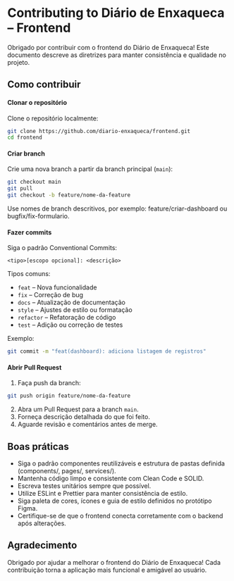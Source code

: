 # Contributing to Diário de Enxaqueca – Frontend

Obrigado por contribuir com o frontend do Diário de Enxaqueca! Este documento descreve as diretrizes para manter consistência e qualidade no projeto.

## Como contribuir
#### Clonar o repositório

Clone o repositório localmente:
```bash
git clone https://github.com/diario-enxaqueca/frontend.git
cd frontend
```
####  Criar branch

Crie uma nova branch a partir da branch principal (`main`):
```bash
git checkout main
git pull
git checkout -b feature/nome-da-feature
```

Use nomes de branch descritivos, por exemplo: feature/criar-dashboard ou bugfix/fix-formulario.

####  Fazer commits

Siga o padrão Conventional Commits:
```php-template
<tipo>[escopo opcional]: <descrição>
```

Tipos comuns:

* `feat` – Nova funcionalidade
* `fix` – Correção de bug
* `docs` – Atualização de documentação
* `style` – Ajustes de estilo ou formatação
* `refactor` – Refatoração de código
* `test` – Adição ou correção de testes

Exemplo:
```bash
git commit -m "feat(dashboard): adiciona listagem de registros"
```
####  Abrir Pull Request

1. Faça push da branch:
```bash
git push origin feature/nome-da-feature
```
2. Abra um Pull Request para a branch `main`.
3. Forneça descrição detalhada do que foi feito.
4. Aguarde revisão e comentários antes de merge.

## Boas práticas

* Siga o padrão componentes reutilizáveis e estrutura de pastas definida (components/, pages/, services/).
* Mantenha código limpo e consistente com Clean Code e SOLID.
* Escreva testes unitários sempre que possível.
* Utilize ESLint e Prettier para manter consistência de estilo.
* Siga paleta de cores, ícones e guia de estilo definidos no protótipo Figma.
* Certifique-se de que o frontend conecta corretamente com o backend após alterações.

## Agradecimento

Obrigado por ajudar a melhorar o frontend do Diário de Enxaqueca! Cada contribuição torna a aplicação mais funcional e amigável ao usuário.